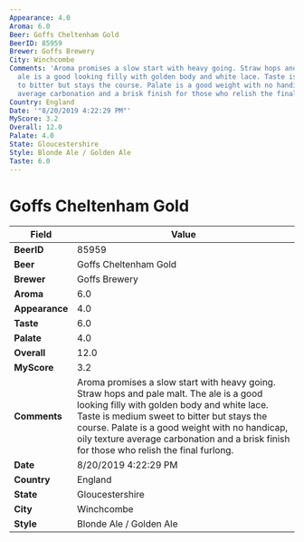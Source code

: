 ```yaml
---
Appearance: 4.0
Aroma: 6.0
Beer: Goffs Cheltenham Gold
BeerID: 85959
Brewer: Goffs Brewery
City: Winchcombe
Comments: 'Aroma promises a slow start with heavy going. Straw hops and pale malt.  The
  ale is a good looking filly with golden body and white lace. Taste is medium sweet
  to bitter but stays the course. Palate is a good weight with no handicap, oily texture
  average carbonation and a brisk finish for those who relish the final furlong.   '
Country: England
Date: '"8/20/2019 4:22:29 PM"'
MyScore: 3.2
Overall: 12.0
Palate: 4.0
State: Gloucestershire
Style: Blonde Ale / Golden Ale
Taste: 6.0
---
```


# Goffs Cheltenham Gold

| Field         | Value |
|---------------|-------|
| **BeerID** | 85959 |
| **Beer** | Goffs Cheltenham Gold |
| **Brewer** | Goffs Brewery |
| **Aroma** | 6.0 |
| **Appearance** | 4.0 |
| **Taste** | 6.0 |
| **Palate** | 4.0 |
| **Overall** | 12.0 |
| **MyScore** | 3.2 |
| **Comments** | Aroma promises a slow start with heavy going. Straw hops and pale malt.  The ale is a good looking filly with golden body and white lace. Taste is medium sweet to bitter but stays the course. Palate is a good weight with no handicap, oily texture average carbonation and a brisk finish for those who relish the final furlong.    |
| **Date** | 8/20/2019 4:22:29 PM |
| **Country** | England |
| **State** | Gloucestershire |
| **City** | Winchcombe |
| **Style** | Blonde Ale / Golden Ale |
